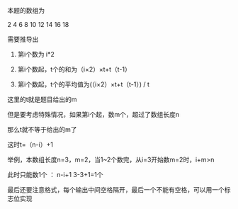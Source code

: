 本题的数组为

2 4 6 8 10 12 14 16 18

需要推导出

1. 第i个数为 i*2

2. 第i个数起，t个的和为（i×2）×t+t（t-1）

3. 第i个数起，t个的平均值为(（i×2）×t+t（t-1）) / t

这里的t就是题目给出的m

但是要考虑特殊情况，如果第i个起，数m个，超过了数组长度n

那么t就不等于给出的m了

这时t=（n-i）+1

举例，本数组长度n=3，m=2，当1~2个数完，从i=3开始数m=2时，i+m>n

此时只能数1个 ： n-i+1    3-3+1=1个



最后还要注意格式，每个输出中间空格隔开，最后一个不能有空格，可以用一个标志位实现